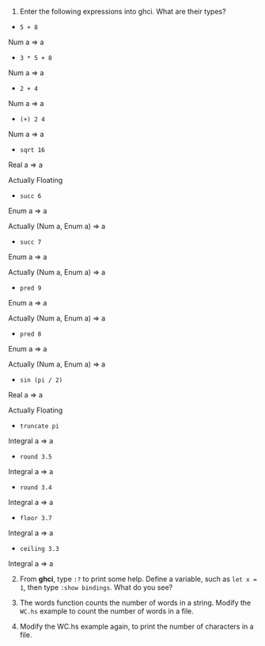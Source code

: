 1. Enter the following expressions into ghci.
   What are their types?

* `5 + 8`

Num a => a


* `3 * 5 + 8` 

Num a => a

* `2 + 4`

Num a => a

* `(+) 2 4`

Num a => a

* `sqrt 16`

Real a => a

   Actually Floating

* `succ 6`

Enum a => a

   Actually (Num a, Enum a) => a

* `succ 7`

Enum a => a

   Actually (Num a, Enum a) => a

* `pred 9`

Enum a => a

   Actually (Num a, Enum a) => a

* `pred 8`

Enum a => a

   Actually (Num a, Enum a) => a

* `sin (pi / 2)`

Real a => a

   Actually Floating

* `truncate pi`

Integral a => a

* `round 3.5`

Integral a => a

* `round 3.4`

Integral a => a

* `floor 3.7`

Integral a => a

* `ceiling 3.3`

Integral a => a

2. From **ghci**, type `:?` to print some help.
   Define a variable, such as `let x = 1`, then type `:show bindings`. What do you see?

3. The words function counts the number of words in a string.
   Modify the `WC.hs` example to count the number of words in a file.

4. Modify the WC.hs example again, to print the number of characters in a file.
